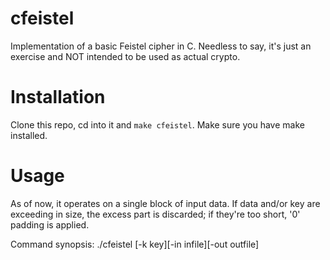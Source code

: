 # cfeistel
Implementation of a basic Feistel cipher in C. Needless to say, it's just an exercise and NOT intended to be used as actual crypto.

# Installation
Clone this repo, cd into it and `make cfeistel`. Make sure you have make installed.

# Usage
As of now, it operates on a single block of input data. If data and/or key are exceeding in size, the excess part is discarded; if they're too short, '0' padding is applied.

Command synopsis:
./cfeistel [-k key][-in infile][-out outfile]
